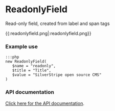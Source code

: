 # ReadonlyField

Read-only field, created from label and span tags

{{:readonlyfield.png|:readonlyfield.png}}

### Example use

	:::php
	new ReadonlyField(
	   $name = "readonly",
	   $title = "Title",
	   $value = "SilverStripe open source CMS"
	)


### API documentation

[Click here for the API documentation](http://api.silverstripe.org/trunk/forms/fields-basic/ReadonlyField.html).
